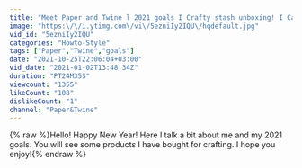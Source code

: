 ```yaml
---
title: "Meet Paper and Twine l 2021 goals I Crafty stash unboxing! I Cat makes an appearance!"
image: "https:\/\/i.ytimg.com\/vi\/5ezniIy2IQU\/hqdefault.jpg"
vid_id: "5ezniIy2IQU"
categories: "Howto-Style"
tags: ["Paper","Twine","goals"]
date: "2021-10-25T22:06:04+03:00"
vid_date: "2021-01-02T13:48:34Z"
duration: "PT24M35S"
viewcount: "1355"
likeCount: "108"
dislikeCount: "1"
channel: "Paper&Twine"
---
```

{% raw %}Hello! Happy New Year! Here I talk a bit about me and my 2021 goals. You will see some products I have bought for crafting. I hope you enjoy!{% endraw %}
